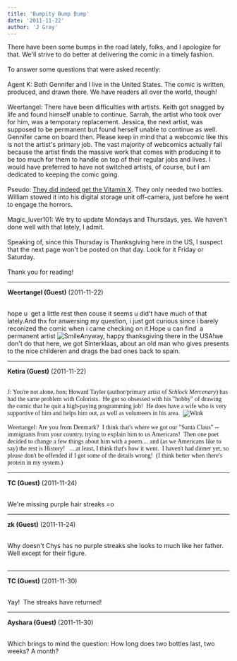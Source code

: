 ```yaml
---
title: 'Bumpity Bump Bump'
date: '2011-11-22'
author: 'J Gray'
---
```


There have been some bumps in the road lately, folks, and I apologize for that. We'll strive to do better at delivering the comic in a timely fashion.<br><br>To answer some questions that were asked recently:<br><br>Agent K: Both Gennifer and I live in the United States. The comic is written, produced, and drawn there. We have readers all over the world, though!<br><br>Weertangel: There have been difficulties with artists. Keith got snagged by life and found himself unable to continue. Sarrah, the artist who took over for him, was a temporary replacement. Jessica, the next artist, was supposed to be permanent but found herself unable to continue as well. Gennifer came on board then. Please keep in mind that a webcomic like this is not the artist's primary job. The vast majority of webcomics actually fail because the artist finds the massive work that comes with producing it to be too much for them to handle on top of their regular jobs and lives. I would have preferred to have not switched artists, of course, but I am dedicated to keeping the comic going.<br><br>Pseudo: <a name="" target="_blank" classname="" class="" href="http://mysteriesofthearcana.com/index.php?action=comics&amp;cid=330">They did indeed get the Vitamin X</a>. They only needed two bottles. William stowed it into his digital storage unit off-camera, just before he went to engage the horrors.<br><br>Magic_luver101: We try to update Mondays and Thursdays, yes. We haven't done well with that lately, I admit.<br><br>Speaking of, since this Thursday is Thanksgiving here in the US, I suspect that the next page won't be posted on that day. Look for it Friday or Saturday.<br><br>Thank you for reading!<br>

---
**Weertangel (Guest)** (2011-11-22)

<br>hope u&nbsp; get a little rest then couse it seems u did't have much of that lately.And thx for anwersing my question, i just got curious since i barely reconized the comic when i came checking on it.Hope u can find&nbsp; a permanent artist <img src="/smilies/smile.gif" alt="Smile" border="0">Anyway, happy thanksgiving there in the USA!we don't do that here, we got Sinterklaas, about an old man who gives presents to the nice childeren and drags the bad ones back to spain.

---
**Ketira (Guest)** (2011-11-22)

<br> <span style="font-family: Verdana;">J: You're not alone, hon; Howard Tayler (author/primary artist of <span style="font-style: italic;">Schlock Mercenary</span>) has had the same problem with Colorists.&nbsp; He got so obsessed with his "hobby" of drawing the comic that he quit a high-paying programming job!&nbsp; He does have a wife who is very supportive of him and helps him out, as well as volunteers in his area.&nbsp; <img src="/smilies/wink1.gif" alt="Wink" border="0"><br><br>Weertangel: Are you from Denmark?&nbsp; I think that's where we got our "Santa Claus" --immigrants from your country, trying to explain him to us Americans!&nbsp; Then one poet decided to change a few things about him with a poem.... and (as we Americans like to say) the rest is History!&nbsp;&nbsp; ....at least, I think that's how it went.&nbsp; I haven't had dinner yet, so please don't be offended if I got some of the details wrong!&nbsp; (I think better when there's protein in my system.)<br></span>

---
**TC (Guest)** (2011-11-24)

<br> We're missing purple hair streaks =o<br>

---
**zk (Guest)** (2011-11-24)

<br> Why doesn't Chys has no purple streaks she looks to much like her father. Well except for their figure.<br><br>

---
**TC (Guest)** (2011-11-30)

<br> Yay!&nbsp; The streaks have returned!<br>

---
**Ayshara (Guest)** (2011-11-30)

<br> Which brings to mind the question: How long does two bottles last, two weeks? A month?

